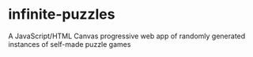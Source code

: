 # infinite-puzzles
A JavaScript/HTML Canvas progressive web app of randomly generated instances of self-made puzzle games
